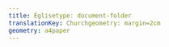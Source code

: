 ```yaml
---
title: Églisetype: document-folder
translationKey: Churchgeometry: margin=2cm
geometry: a4paper
---
```


